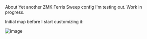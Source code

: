 About
Yet another ZMK Ferris Sweep config I'm testing out. Work in progress.

Initial map before I start customizing it:

![image](https://github.com/user-attachments/assets/04777d0d-e26f-4393-a6f0-b437f1780e37)
